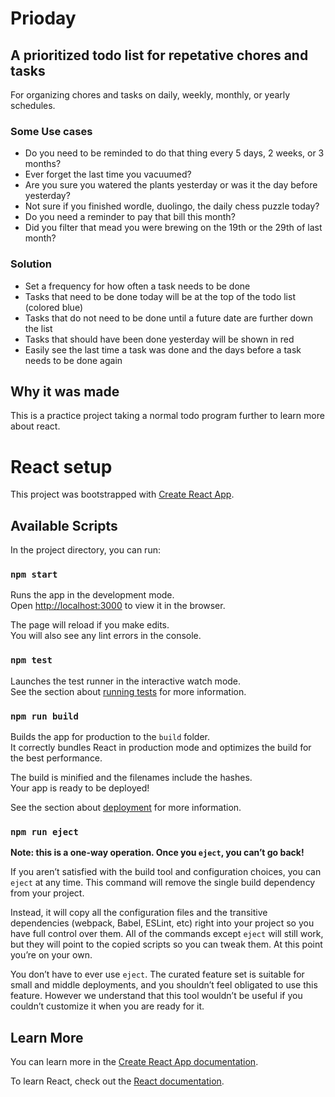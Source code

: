 # Prioday

## A prioritized todo list for repetative chores and tasks
For organizing chores and tasks on daily, weekly, monthly, or yearly schedules. 

### Some Use cases
- Do you need to be reminded to do that thing every 5 days, 2 weeks, or 3 months?
- Ever forget the last time you vacuumed? 
- Are you sure you watered the plants yesterday or was it the day before yesterday? 
- Not sure if you finished wordle, duolingo, the daily chess puzzle today?
- Do you need a reminder to pay that bill this month?
- Did you filter that mead you were brewing on the 19th or the 29th of last month?

### Solution
- Set a frequency for how often a task needs to be done
- Tasks that need to be done today will be at the top of the todo list (colored blue)
- Tasks that do not need to be done until a future date are further down the list
- Tasks that should have been done yesterday will be shown in red
- Easily see the last time a task was done and the days before a task needs to be done again

## Why it was made

This is a practice project taking a normal todo program further to learn more about react.

# React setup

This project was bootstrapped with [Create React App](https://github.com/facebook/create-react-app).

## Available Scripts

In the project directory, you can run:

### `npm start`

Runs the app in the development mode.\
Open [http://localhost:3000](http://localhost:3000) to view it in the browser.

The page will reload if you make edits.\
You will also see any lint errors in the console.

### `npm test`

Launches the test runner in the interactive watch mode.\
See the section about [running tests](https://facebook.github.io/create-react-app/docs/running-tests) for more information.

### `npm run build`

Builds the app for production to the `build` folder.\
It correctly bundles React in production mode and optimizes the build for the best performance.

The build is minified and the filenames include the hashes.\
Your app is ready to be deployed!

See the section about [deployment](https://facebook.github.io/create-react-app/docs/deployment) for more information.

### `npm run eject`

**Note: this is a one-way operation. Once you `eject`, you can’t go back!**

If you aren’t satisfied with the build tool and configuration choices, you can `eject` at any time. This command will remove the single build dependency from your project.

Instead, it will copy all the configuration files and the transitive dependencies (webpack, Babel, ESLint, etc) right into your project so you have full control over them. All of the commands except `eject` will still work, but they will point to the copied scripts so you can tweak them. At this point you’re on your own.

You don’t have to ever use `eject`. The curated feature set is suitable for small and middle deployments, and you shouldn’t feel obligated to use this feature. However we understand that this tool wouldn’t be useful if you couldn’t customize it when you are ready for it.

## Learn More

You can learn more in the [Create React App documentation](https://facebook.github.io/create-react-app/docs/getting-started).

To learn React, check out the [React documentation](https://reactjs.org/).
